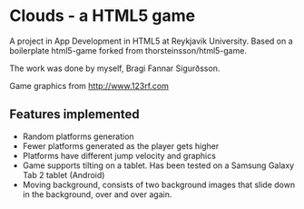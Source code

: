 Clouds - a HTML5 game
=====================

A project in App Development in HTML5 at Reykjavik University. Based on a boilerplate html5-game forked from thorsteinsson/html5-game. 

The work was done by myself, Bragi Fannar Sigurðsson.

Game graphics from http://www.123rf.com

Features implemented
--------------------
- Random platforms generation
- Fewer platforms generated as the player gets higher
- Platforms have different jump velocity and graphics
- Game supports tilting on a tablet. Has been tested on a Samsung Galaxy Tab 2 tablet (Android) 
- Moving background, consists of two background images that slide down in the background, over and over again.





